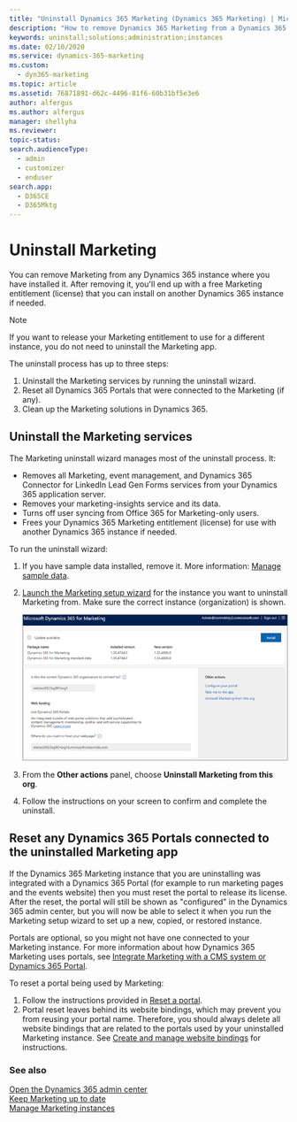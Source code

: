 ```yaml
---
title: "Uninstall Dynamics 365 Marketing (Dynamics 365 Marketing) | Microsoft Docs"
description: "How to remove Dynamics 365 Marketing from a Dynamics 365 instance"
keywords: uninstall;solutions;administration;instances
ms.date: 02/10/2020
ms.service: dynamics-365-marketing
ms.custom: 
  - dyn365-marketing
ms.topic: article
ms.assetid: 76871891-d62c-4496-81f6-60b31bf5e3e6
author: alfergus
ms.author: alfergus
manager: shellyha
ms.reviewer:
topic-status:
search.audienceType: 
  - admin
  - customizer
  - enduser
search.app: 
  - D365CE
  - D365Mktg
---
```


# Uninstall Marketing

You can remove Marketing from any Dynamics 365 instance where you have installed it. After removing it, you'll end up with a free Marketing entitlement (license) that you can install on another Dynamics 365 instance if needed.

> [!NOTE]
> If you want to release your Marketing entitlement to use for a different instance, you do not need to uninstall the Marketing app.

The uninstall process has up to three steps:

1. Uninstall the Marketing services by running the uninstall wizard.
1. Reset all Dynamics 365 Portals that were connected to the Marketing (if any).
1. Clean up the Marketing solutions in Dynamics 365.

## Uninstall the Marketing services
The Marketing uninstall wizard manages most of the uninstall process. It:

- Removes all Marketing, event management, and Dynamics 365 Connector for LinkedIn Lead Gen Forms services from your Dynamics 365 application server.
- Removes your marketing-insights service and its data.
- Turns off user syncing from Office 365 for Marketing-only users.
- Frees your Dynamics 365 Marketing entitlement (license) for use with another Dynamics 365 instance if needed.

To run the uninstall wizard:

1. If you have sample data installed, remove it. More information: [Manage sample data](additional-settings.md).

1. [Launch the Marketing setup wizard](re-run-setup.md) for the instance you want to uninstall Marketing from. Make sure the correct instance (organization) is shown.

    ![Setup wizard for an existing instance with portal integration](media/fre-re-run.png "Setup wizard for an existing instance with portal integration")

1. From the **Other actions** panel, choose **Uninstall Marketing from this org**.

1. Follow the instructions on your screen to confirm and complete the uninstall.

<a name="reset-portal"></a>

## Reset any Dynamics 365 Portals connected to the uninstalled Marketing app

If the Dynamics 365 Marketing instance that you are uninstalling was integrated with a Dynamics 365 Portal (for example to run marketing pages and the events website) then you must reset the portal to release its license. After the reset, the portal will still be shown as "configured" in the Dynamics 365 admin center, but you will now be able to select it when you run the Marketing setup wizard to set up a new, copied, or restored instance.

Portals are optional, so you might not have one connected to your Marketing instance. For more information about how Dynamics 365 Marketing uses portals, see [Integrate Marketing with a CMS system or Dynamics 365 Portal](portal-optional.md).

To reset a portal being used by Marketing:

1. Follow the instructions provided in [Reset a portal](../portals/reset-portal.md).
1. Portal reset leaves behind its website bindings, which may prevent you from reusing your portal name. Therefore, you should always delete all website bindings that are related to the portals used by your uninstalled Marketing instance. See [Create and manage website bindings](../portals/website-bindings.md) for instructions.

### See also

[Open the Dynamics 365 admin center](dynamics-365-admin-center.md)  
[Keep Marketing up to date](apply-updates.md)  
[Manage Marketing instances](manage-marketing-instances.md)  
